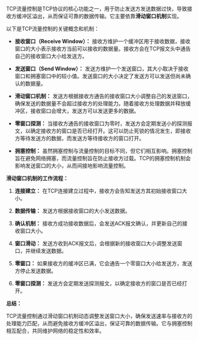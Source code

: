 TCP流量控制是TCP协议的核心功能之一，用于防止发送方发送数据过快，导致接收方缓冲区溢出，从而保证可靠的数据传输。它主要依靠**滑动窗口机制**实现。

以下是TCP流量控制的关键概念和机制：

* **接收窗口（Receive Window）：** 接收方维护一个缓冲区用于接收数据，接收窗口的大小表示接收方当前可以接收的数据量。接收方会在TCP报文头中通告自己的接收窗口大小给发送方。

* **发送窗口（Send Window）：** 发送方维护一个发送窗口，其大小取决于接收窗口和拥塞窗口中的较小值。发送窗口的大小决定了发送方可以发送但尚未确认的数据量。

* **滑动窗口机制：** 发送方根据接收方通告的接收窗口大小调整自己的发送窗口，确保发送的数据量不会超过接收方的处理能力。随着接收方处理数据并释放缓冲区，接收窗口会增大，发送方可以发送更多的数据。

* **零窗口探测：** 当接收方通告的接收窗口为零时，发送方会定期发送小的探测报文，以确定接收方的窗口是否已经打开。这可以防止死锁的情况发生，即接收方等待发送方的数据，而发送方等待接收方的窗口打开。

* **拥塞控制：**  虽然拥塞控制与流量控制的目标不同，但它们相互影响。拥塞控制旨在避免网络拥塞，而流量控制旨在防止接收方过载。TCP的拥塞控制机制会影响发送窗口的大小，从而间接地影响流量控制。


**滑动窗口机制的工作流程：**

1. **连接建立：**  在TCP连接建立过程中，接收方会告知发送方其初始接收窗口大小。

2. **数据传输：** 发送方根据接收窗口的大小发送数据。

3. **确认机制：** 接收方成功接收数据后，会发送ACK报文确认，并更新自己的接收窗口大小。

4. **窗口滑动：** 发送方收到ACK报文后，会根据新的接收窗口大小调整发送窗口，并继续发送数据。

5. **零窗口：** 如果接收方的缓冲区已满，它会通告一个零窗口大小给发送方，发送方停止发送数据。

6. **零窗口探测：** 发送方会定期发送探测报文，以确定接收方的窗口是否已经打开。

**总结：**

TCP流量控制通过滑动窗口机制动态调整发送窗口大小，确保发送速率与接收方的处理能力匹配，从而避免接收方缓冲区溢出，保证可靠的数据传输。它与拥塞控制相互配合，共同维护网络的稳定性和效率。
